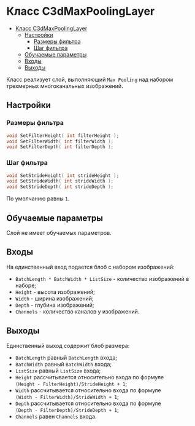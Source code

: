 # Класс C3dMaxPoolingLayer

<!-- TOC -->

- [Класс C3dMaxPoolingLayer](#класс-c3dmaxpoolinglayer)
    - [Настройки](#настройки)
        - [Размеры фильтра](#размеры-фильтра)
        - [Шаг фильтра](#шаг-фильтра)
    - [Обучаемые параметры](#обучаемые-параметры)
    - [Входы](#входы)
    - [Выходы](#выходы)

<!-- /TOC -->

Класс реализует слой, выполняющий `Max Pooling` над набором трехмерных многоканальных изображений.

## Настройки

### Размеры фильтра

```c++
void SetFilterHeight( int filterHeight );
void SetFilterWidth( int filterWidth );
void SetFilterDepth( int filterDepth );
```

### Шаг фильтра

```c++
void SetStrideHeight( int strideHeight );
void SetStrideWidth( int strideWidth );
void SetStrideDepth( int strideDepth );
```

По умолчанию равны `1`.

## Обучаемые параметры

Слой не имеет обучаемых параметров.

## Входы

На единственный вход подается блоб с набором изображений:

- `BatchLength * BatchWidth * ListSize` - количество изображений в наборе;
- `Height` - высота изображений;
- `Width` - ширина изображений;
- `Depth` - глубина изображений;
- `Channels` - количество каналов у изображений.

## Выходы

Единственный выход содержит блоб размера:

- `BatchLength` равный `BatchLength` входа;
- `BatchWidth` равный `BatchWidth` входа;
- `ListSize` равный `ListSize` входа;
- `Height` рассчитывается относительно входа по формуле  
`(Height - FilterHeight)/StrideHeight + 1`;
- `Width` рассчитывается относительно входа по формуле  
`(Width - FilterWidth)/StrideWidth + 1`;
- `Depth` рассчитывается относительно входа по формуле  
`(Depth - FilterDepth)/StrideDepth + 1`;
- `Channels` равен `Channels` входа.
